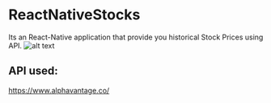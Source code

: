 # ReactNativeStocks
Its an React-Native application that provide you historical Stock Prices using API. 
![alt text](https://i.imgur.com/rlXmS7o.png)
## API used:
https://www.alphavantage.co/



